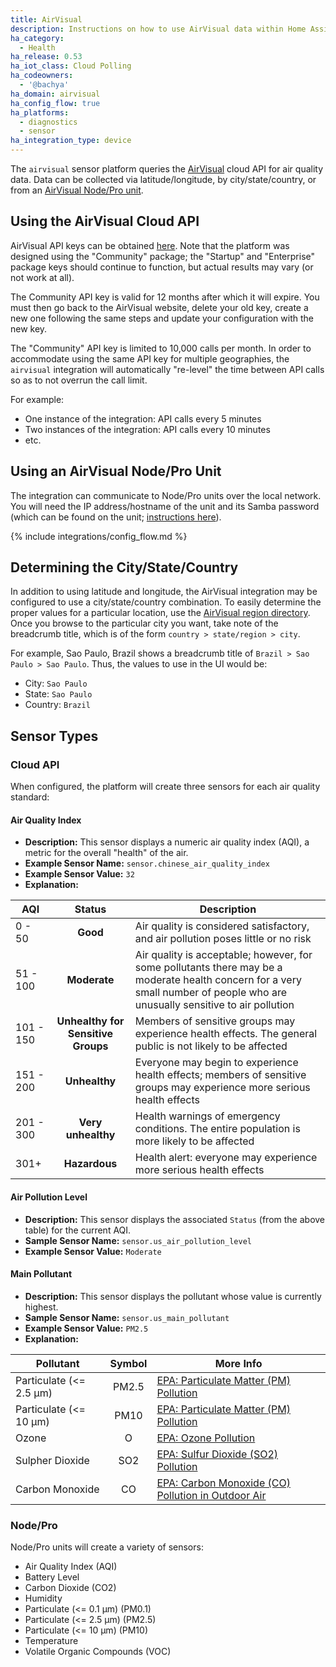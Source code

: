 ```yaml
---
title: AirVisual
description: Instructions on how to use AirVisual data within Home Assistant
ha_category:
  - Health
ha_release: 0.53
ha_iot_class: Cloud Polling
ha_codeowners:
  - '@bachya'
ha_domain: airvisual
ha_config_flow: true
ha_platforms:
  - diagnostics
  - sensor
ha_integration_type: device
---
```


The `airvisual` sensor platform queries the [AirVisual](https://www.iqair.com) cloud API for air quality data. Data can be collected via latitude/longitude, by city/state/country, or from an [AirVisual Node/Pro unit](https://www.iqair.com/air-quality-monitors/airvisual-pro).

## Using the AirVisual Cloud API

AirVisual API keys can be obtained [here](https://www.iqair.com/air-pollution-data-api). Note that the platform was designed using the "Community" package; the "Startup" and "Enterprise" package keys should continue to function, but actual results may vary (or not work at all).

The Community API key is valid for 12 months after which it will expire. You must then go back to the AirVisual website, delete your old key, create a new one following the same steps and update your configuration with the new key.

<div class='note warning'>

The "Community" API key is limited to 10,000 calls per month. In order to accommodate using the same API key for multiple geographies, the `airvisual` integration will automatically "re-level" the time between API calls so as to not overrun the call limit.

For example:

- One instance of the integration: API calls every 5 minutes
- Two instances of the integration: API calls every 10 minutes
- etc.

</div>

## Using an AirVisual Node/Pro Unit

The integration can communicate to Node/Pro units over the local network. You will need the IP address/hostname of the unit and its Samba password (which can be found on the unit; [instructions here](https://support.iqair.com/en/articles/3029331-download-the-airvisual-node-pro-s-data-using-samba)).

{% include integrations/config_flow.md %}

## Determining the City/State/Country

In addition to using latitude and longitude, the AirVisual integration may be configured to use a city/state/country combination. To easily determine the proper values for a particular location, use the [AirVisual region directory](https://www.iqair.com/world-air-quality). Once you browse to the particular city you want, take note of the breadcrumb title, which is of the form `country > state/region > city`.

For example, Sao Paulo, Brazil shows a breadcrumb title of `Brazil > Sao Paulo > Sao Paulo`. Thus, the values to use in the UI would be:

- City: `Sao Paulo`
- State: `Sao Paulo`
- Country: `Brazil`

## Sensor Types

### Cloud API

When configured, the platform will create three sensors for each air quality standard:

#### Air Quality Index

- **Description:** This sensor displays a numeric air quality index (AQI), a metric for the overall "health" of the air.
- **Example Sensor Name:** `sensor.chinese_air_quality_index`
- **Example Sensor Value:** `32`
- **Explanation:**

AQI | Status | Description
------- | :----------------: | ----------
0 - 50  | **Good** | Air quality is considered satisfactory, and air pollution poses little or no risk
51 - 100  | **Moderate** | Air quality is acceptable; however, for some pollutants there may be a moderate health concern for a very small number of people who are unusually sensitive to air pollution
101 - 150 | **Unhealthy for Sensitive Groups** | Members of sensitive groups may experience health effects. The general public is not likely to be affected
151 - 200 | **Unhealthy** | Everyone may begin to experience health effects; members of sensitive groups may experience more serious health effects
201 - 300 | **Very unhealthy** | Health warnings of emergency conditions. The entire population is more likely to be affected
301+ | **Hazardous** | Health alert: everyone may experience more serious health effects

#### Air Pollution Level

- **Description:** This sensor displays the associated `Status` (from the above table) for the current AQI.
- **Sample Sensor Name:** `sensor.us_air_pollution_level`
- **Example Sensor Value:** `Moderate`

#### Main Pollutant

- **Description:** This sensor displays the pollutant whose value is currently highest.
- **Sample Sensor Name:** `sensor.us_main_pollutant`
- **Example Sensor Value:** `PM2.5`
- **Explanation:**

Pollutant | Symbol | More Info
------- | :----------------: | ----------
Particulate (<= 2.5 μm) | PM2.5 | [EPA: Particulate Matter (PM) Pollution](https://www.epa.gov/pm-pollution)
Particulate (<= 10 μm) | PM10 | [EPA: Particulate Matter (PM) Pollution](https://www.epa.gov/pm-pollution)
Ozone | O | [EPA: Ozone Pollution](https://www.epa.gov/ozone-pollution)
Sulpher Dioxide | SO2 | [EPA: Sulfur Dioxide (SO2) Pollution](https://www.epa.gov/so2-pollution)
Carbon Monoxide | CO | [EPA: Carbon Monoxide (CO) Pollution in Outdoor Air](https://www.epa.gov/co-pollution)

### Node/Pro

Node/Pro units will create a variety of sensors:

- Air Quality Index (AQI)
- Battery Level
- Carbon Dioxide (CO2)
- Humidity
- Particulate (<= 0.1 μm) (PM0.1)
- Particulate (<= 2.5 μm) (PM2.5)
- Particulate (<= 10 μm) (PM10)
- Temperature
- Volatile Organic Compounds (VOC)
